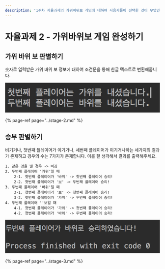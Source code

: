 ```yaml
---
description: '1주차 자율과제의 가위바위보 게임에 대하여 사용자들이 선택한 것이 무엇인지 출력하고, 승리한 사용자가 누구인지 판별하여 결과를 출력합니다.'
---
```


# 자율과제 2 - 가위바위보 게임 완성하기

## 가위 바위 보 판별하기

숫자로 입력받은 가위 바위 보 정보에 대하여 조건문을 통해 한글 텍스트로 변환해줍니다.

![&#xBB34;&#xC5C7;&#xC744; &#xB0C8;&#xB294;&#xC9C0; &#xC54C;&#xB824;&#xC90D;&#xB2C8;&#xB2E4;.](../../.gitbook/assets/image%20%2848%29.png)

{% page-ref page="../stage-2.md" %}

## 승부 판별하기

비기거나, 첫번째 플레이어가 이기거나, 세번째 플레이어가 이기거나하는 세가지의 결과가 존재하고 경우의 수는 7가지가 존재합니다. 이를 잘 생각해서 결과를 출력해주세요.

```text
1. 같은 것을 낼 경우 -> 비김
2. 두번째 플레이어 '가위'일 때
    2-1. 첫번째 플레이어가 '바위' -> 첫번째 플레이어 승리!
    2-2. 첫번째 플레이어가 '보' -> 두번째 플레이어 승리!
3. 두번째 플레이어 '바위'일 때
    3-1. 첫번째 플레이어가 '보' -> 첫번째 플레이어 승리!
    3-2. 첫번째 플레이어가 '가위' -> 두번째 플레이어 승리!
4. 두번째 플레이어 ''보일 때
    4-1. 첫번째 플레이어가 '가위' -> 첫번째 플레이어 승리!
    4-2. 첫번째 플레이어가 '바위' -> 두번째 플레이어 승리!
```

![&#xC2B9;&#xBD80;&#xB97C; &#xD310;&#xBCC4;&#xD569;&#xB2C8;&#xB2E4;.](../../.gitbook/assets/image%20%2853%29.png)

{% page-ref page="../stage-3.md" %}



